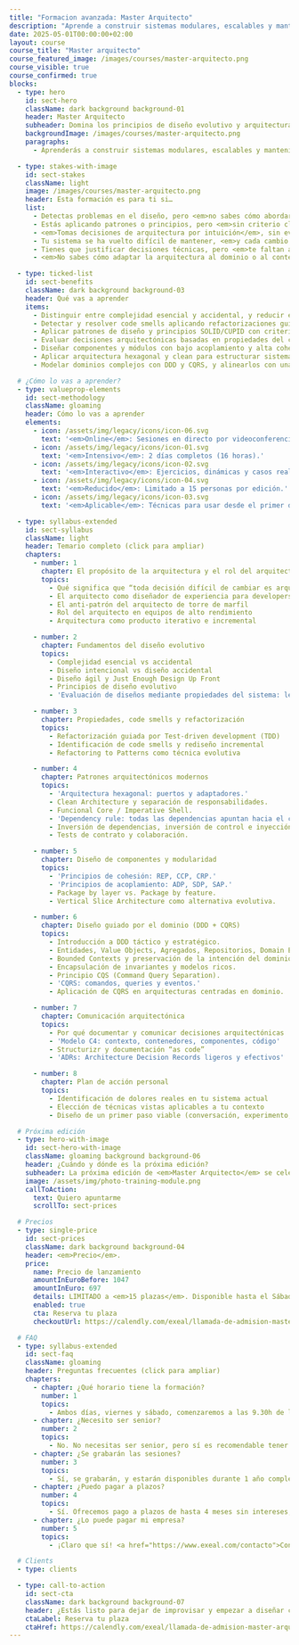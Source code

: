 ```yaml
---
title: "Formacion avanzada: Master Arquitecto"
description: "Aprende a construir sistemas modulares, escalables y mantenibles aplicando DDD, arquitectura hexagonal, CQRS, patrones de diseño y análisis de trade-offs técnicos en entornos reales."
date: 2025-05-01T00:00:00+02:00
layout: course
course_title: "Master arquitecto"
course_featured_image: /images/courses/master-arquitecto.png
course_visible: true
course_confirmed: true
blocks:
  - type: hero
    id: sect-hero
    className: dark background background-01
    header: Master Arquitecto
    subheader: Domina los principios de diseño evolutivo y arquitectura de software moderna.
    backgroundImage: /images/courses/master-arquitecto.png
    paragraphs:
      - Aprenderás a construir sistemas modulares, escalables y mantenibles aplicando DDD, arquitectura hexagonal, CQRS, patrones de diseño y análisis de trade-offs técnicos en entornos reales.

  - type: stakes-with-image
    id: sect-stakes
    className: light
    image: /images/courses/master-arquitecto.png
    header: Esta formación es para ti si…
    list:
      - Detectas problemas en el diseño, pero <em>no sabes cómo abordarlos sin romper nada</em>.
      - Estás aplicando patrones o principios, pero <em>sin criterio claro ni coherencia estructural</em>.
      - <em>Tomas decisiones de arquitectura por intuición</em>, sin evaluar bien sus trade-offs.
      - Tu sistema se ha vuelto difícil de mantener, <em>y cada cambio cuesta más de lo que debería</em>.
      - Tienes que justificar decisiones técnicas, pero <em>te faltan argumentos sólidos y visuales</em>.
      - <em>No sabes cómo adaptar la arquitectura al dominio o al contexto real del producto.</em>

  - type: ticked-list
    id: sect-benefits
    className: dark background background-03
    header: Qué vas a aprender
    items:
      - Distinguir entre complejidad esencial y accidental, y reducir esta última con diseño intencional.
      - Detectar y resolver code smells aplicando refactorizaciones guiadas por TDD.
      - Aplicar patrones de diseño y principios SOLID/CUPID con criterio, no por checklist.
      - Evaluar decisiones arquitectónicas basadas en propiedades del código y sus tradeoffs.
      - Diseñar componentes y módulos con bajo acoplamiento y alta cohesión.
      - Aplicar arquitectura hexagonal y clean para estructurar sistemas sostenibles y testeables.
      - Modelar dominios complejos con DDD y CQRS, y alinearlos con una arquitectura centrada en el dominio.

  # ¿Cómo lo vas a aprender?
  - type: valueprop-elements
    id: sect-methodology
    className: gloaming
    header: Cómo lo vas a aprender
    elements:
      - icon: /assets/img/legacy/icons/icon-06.svg
        text: '<em>Online</em>: Sesiones en directo por videoconferencia.'
      - icon: /assets/img/legacy/icons/icon-01.svg
        text: '<em>Intensivo</em>: 2 días completos (16 horas).'
      - icon: /assets/img/legacy/icons/icon-02.svg
        text: '<em>Interactivo</em>: Ejercicios, dinámicas y casos reales.'
      - icon: /assets/img/legacy/icons/icon-04.svg
        text: '<em>Reducido</em>: Limitado a 15 personas por edición.'
      - icon: /assets/img/legacy/icons/icon-03.svg
        text: '<em>Aplicable</em>: Técnicas para usar desde el primer día.'

  - type: syllabus-extended
    id: sect-syllabus
    className: light
    header: Temario completo (click para ampliar)
    chapters:
      - number: 1
        chapter: El propósito de la arquitectura y el rol del arquitecto
        topics:
          - Qué significa que “toda decisión difícil de cambiar es arquitectura”
          - El arquitecto como diseñador de experiencia para developers
          - El anti-patrón del arquitecto de torre de marfil
          - Rol del arquitecto en equipos de alto rendimiento
          - Arquitectura como producto iterativo e incremental

      - number: 2
        chapter: Fundamentos del diseño evolutivo
        topics:
          - Complejidad esencial vs accidental
          - Diseño intencional vs diseño accidental
          - Diseño ágil y Just Enough Design Up Front
          - Principios de diseño evolutivo
          - 'Evaluación de diseños mediante propiedades del sistema: legibilidad, modularidad, cohesión, acoplamiento, testabilidad, invarianza'

      - number: 3
        chapter: Propiedades, code smells y refactorización
        topics:
          - Refactorización guiada por Test-driven development (TDD)
          - Identificación de code smells y rediseño incremental
          - Refactoring to Patterns como técnica evolutiva

      - number: 4
        chapter: Patrones arquitectónicos modernos
        topics:
          - 'Arquitectura hexagonal: puertos y adaptadores.'
          - Clean Architecture y separación de responsabilidades.
          - Funcional Core / Imperative Shell.
          - 'Dependency rule: todas las dependencias apuntan hacia el centro.'
          - Inversión de dependencias, inversión de control e inyección de dependencias.
          - Tests de contrato y colaboración.

      - number: 5
        chapter: Diseño de componentes y modularidad
        topics:
          - 'Principios de cohesión: REP, CCP, CRP.'
          - 'Principios de acoplamiento: ADP, SDP, SAP.'
          - Package by layer vs. Package by feature.
          - Vertical Slice Architecture como alternativa evolutiva.

      - number: 6
        chapter: Diseño guiado por el dominio (DDD + CQRS)
        topics:
          - Introducción a DDD táctico y estratégico.
          - Entidades, Value Objects, Agregados, Repositorios, Domain Events.
          - Bounded Contexts y preservación de la intención del dominio.
          - Encapsulación de invariantes y modelos ricos.
          - Principio CQS (Command Query Separation).
          - 'CQRS: comandos, queries y eventos.'
          - Aplicación de CQRS en arquitecturas centradas en dominio.

      - number: 7
        chapter: Comunicación arquitectónica
        topics:
          - Por qué documentar y comunicar decisiones arquitectónicas
          - 'Modelo C4: contexto, contenedores, componentes, código'
          - Structurizr y documentación “as code”
          - 'ADRs: Architecture Decision Records ligeros y efectivos'

      - number: 8
        chapter: Plan de acción personal
        topics:
          - Identificación de dolores reales en tu sistema actual
          - Elección de técnicas vistas aplicables a tu contexto
          - Diseño de un primer paso viable (conversación, experimento, refactor…)

  # Próxima edición
  - type: hero-with-image
    id: sect-hero-with-image
    className: gloaming background background-06
    header: ¿Cuándo y dónde es la próxima edición?
    subheader: La próxima edición de <em>Master Arquitecto</em> se celebrará <em>online</em> los días <em>viernes 6 y sábado 7 de Junio de 2025</em>.
    image: /assets/img/photo-training-module.png
    callToAction:
      text: Quiero apuntarme
      scrollTo: sect-prices

  # Precios
  - type: single-price
    id: sect-prices
    className: dark background background-04
    header: <em>Precio</em>.
    price:
      name: Precio de lanzamiento
      amountInEuroBefore: 1047
      amountInEuro: 697
      details: LIMITADO a <em>15 plazas</em>. Disponible hasta el Sábado 31/5/2025, 23:59 o <em>hasta agotar</em>.
      enabled: true
      cta: Reserva tu plaza
      checkoutUrl: https://calendly.com/exeal/llamada-de-admision-master-arquitecto

  # FAQ
  - type: syllabus-extended
    id: sect-faq
    className: gloaming
    header: Preguntas frecuentes (click para ampliar)
    chapters:
      - chapter: ¿Qué horario tiene la formación?
        number: 1
        topics:
          - Ambos días, viernes y sábado, comenzaremos a las 9.30h de la mañana (horario de España peninsular). La formación se prolongará hasta las 19h de la tarde, aproximadamente. Habrá un espacio de 1:30h para comer, y pausas de 15 minutos a lo largo de la mañana y la tarde.
      - chapter: ¿Necesito ser senior?
        number: 2
        topics:
          - No. No necesitas ser senior, pero sí es recomendable tener cierta experiencia real desarrollando software. El enfoque es práctico y avanzado, pero accesible para cualquier developer que ya trabaje o haya trabajado en proyectos de verdad.
      - chapter: ¿Se grabarán las sesiones?
        number: 3
        topics:
          - Sí, se grabarán, y estarán disponibles durante 1 año completo para que puedas consultarlas cuando quieras.
      - chapter: ¿Puedo pagar a plazos?
        number: 4
        topics:
          - Sí. Ofrecemos pago a plazos de hasta 4 meses sin intereses, para que puedas ajustar la inversión a tus necesidades. <a href="https://www.exeal.com/contacto">Contacta con nosotros directamente</a> para financiar la compra.
      - chapter: ¿Lo puede pagar mi empresa?
        number: 5
        topics:
          - ¡Claro que sí! <a href="https://www.exeal.com/contacto">Contacta con nosotros directamente</a> y le facilitaremos a tu empresa la forma de pago y factura correspondiente.

  # Clients
  - type: clients

  - type: call-to-action
    id: sect-cta
    className: dark background background-07
    header: ¿Estás listo para dejar de improvisar y empezar a diseñar con criterio, intención y solidez técnica?
    ctaLabel: Reserva tu plaza
    ctaHref: https://calendly.com/exeal/llamada-de-admision-master-arquitecto
---
```

